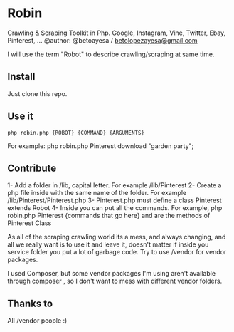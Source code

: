 # Robin
Crawling &amp; Scraping Toolkit in Php. Google, Instagram, Vine, Twitter, Ebay, Pinterest, ...
@author: @betoayesa / betolopezayesa@gmail.com

I will use the term "Robot" to describe crawling/scraping at same time.

## Install

Just clone this repo.

## Use it

    php robin.php {ROBOT} {COMMAND} {ARGUMENTS}

For example: php robin.php Pinterest download "garden party";

## Contribute

1- Add a folder in /lib, capital letter. For example /lib/Pinterest
2- Create a php file inside with the same name of the folder. For example /lib/Pinterest/Pinterest.php
3- Pinterest.php must define a class Pinterest extends Robot
4- Inside you can put all the commands. For example, php robin.php Pinterest {commands that go here} and are the methods of Pinterest Class

As all of the scraping crawling world its a mess, and always changing, and all we really want is to use it and leave it, doesn't matter if inside you service folder you put a lot of garbage code. Try to use /vendor for vendor packages. 

I used Composer, but some vendor packages I'm using aren't available through composer , so I don't want to mess with different vendor folders.

## Thanks to

All /vendor people :)